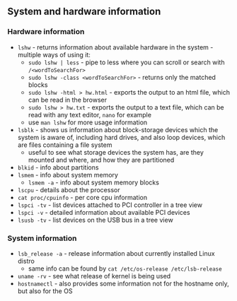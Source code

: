 ## System and hardware information

### Hardware information
- `lshw` - returns information about available hardware in the system - multiple ways of using it:
  - `sudo lshw | less` - pipe to less where you can scroll or search with `/<wordToSearchFor>`
  - `sudo lshw -class <wordToSearchFor>` - returns only the matched blocks
  - `sudo lshw -html > hw.html` - exports the output to an html file, which can be read in the browser
  - `sudo lshw > hw.txt` - exports the output to a text file, which can be read with any text editor, `nano` for example
  - use `man lshw` for more usage information
- `lsblk` - shows us information about block-storage devices which the system is aware of, including hard drives, and also loop devices, which are files containing a file system
  - useful to see what storage devices the system has, are they mounted and where, and how they are partitioned
- `blkid` - info about partitions
- `lsmem` - info about system memory
  - `lsmem -a` - info about system memory blocks
- `lscpu` - details about the processor
- `cat proc/cpuinfo` - per core cpu information
- `lspci -tv` - list devices attached to PCI controller in a tree view
- `lspci -v` - detailed information about available PCI devices
- `lsusb -tv` - list devices on the USB bus in a tree view

### System information
- `lsb_release -a` - release information about currently installed Linux distro
  - same info can be found by `cat /etc/os-release /etc/lsb-release`
- `uname -rv` - see what release of kernel is being used
- `hostnamectl` - also provides some information not for the hostname only, but also for the OS
